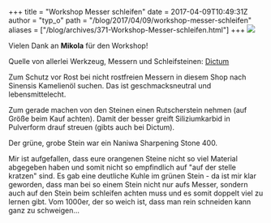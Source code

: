 +++
title = "Workshop Messer schleifen"
date = 2017-04-09T10:49:31Z
author = "typ_o"
path = "/blog/2017/04/09/workshop-messer-schleifen"
aliases = ["/blog/archives/371-Workshop-Messer-schleifen.html"]
+++
[![](/media/messerschleifen.serendipityThumb.jpg)](/media/messerschleifen.jpg)

Vielen Dank an **Mikola** für den Workshop!

Quelle von allerlei Werkzeug, Messern und Schleifsteinen:
[Dictum](https://www.dictum.com/de/)

Zum Schutz vor Rost bei nicht rostfreien Messern in diesem Shop nach
Sinensis Kamelienöl suchen. Das ist geschmacksneutral und
lebensmittelecht.

Zum gerade machen von den Steinen einen Rutscherstein nehmen (auf Größe
beim Kauf achten). Damit der besser greift Siliziumkarbid in Pulverform
drauf streuen (gibts auch bei Dictum).

Der grüne, grobe Stein war ein Naniwa Sharpening Stone 400.

Mir ist aufgefallen, dass eure orangenen Steine nicht so viel Material
abgegeben haben und somit nicht so empfindlich auf "auf der stelle
kratzen" sind. Es gab eine deutliche Kuhle im grünen Stein - da ist mir
klar geworden, dass man bei so einem Stein nicht nur aufs Messer,
sondern auch auf den Stein beim schleifen achten muss und es somit
doppelt viel zu lernen gibt. Vom 1000er, der so weich ist, dass man rein
schneiden kann ganz zu schweigen...
